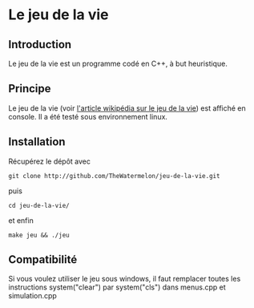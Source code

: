 # Le jeu de la vie

## Introduction

Le jeu de la vie est un programme codé en C++, à but heuristique.

## Principe

Le jeu de la vie (voir [l'article wikipédia sur le jeu de la vie](http://fr.wikipedia.org/wiki/Jeu_de_la_vie "Wikipédia: Le jeu de la vie")) est affiché en console. Il a été testé sous environnement linux.

## Installation

Récupérez le dépôt avec

`git clone http://github.com/TheWatermelon/jeu-de-la-vie.git`

puis

`cd jeu-de-la-vie/`

et enfin

`make jeu && ./jeu`

## Compatibilité

Si vous voulez utiliser le jeu sous windows, il faut remplacer toutes les instructions system("clear") par system("cls") dans menus.cpp et simulation.cpp
